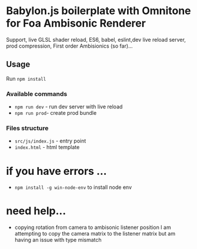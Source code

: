 # Babylon.js boilerplate with Omnitone for Foa Ambisonic Renderer

Support, live GLSL shader reload, ES6, babel, eslint,dev live reload server, prod compression, First order Ambisionics (so far)...

## Usage

Run `npm install`

### Available commands

- `npm run dev` - run dev server with live reload
- `npm run prod`- create prod bundle

### Files structure

- `src/js/index.js` - entry point
- `index.html` - html template

# if you have errors ...

- `npm install -g win-node-env` to install node env

# need help...

- copying rotation from camera to ambisonic listener position I am attempting to copy the camera matrix to the listener matrix but am having an issue with type mismatch
